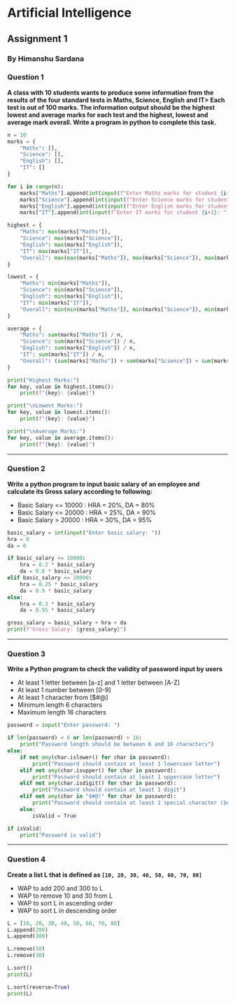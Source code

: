 # Artificial Intelligence
## Assignment 1
### By Himanshu Sardana

### Question 1
**A class with 10 students wants to produce some information from the results of the four standard tests in Maths, Science, English and IT> Each test is out of 100 marks. The information output should be the highest lowest and average marks for each test and the highest, lowest and average mark overall. Write a program in python to complete this task.** 

```python
n = 10
marks = {
    "Maths": [],
    "Science": [],
    "English": [],
    "IT": []
}

for i in range(n):
    marks["Maths"].append(int(input(f"Enter Maths marks for student {i+1}: ")))
    marks["Science"].append(int(input(f"Enter Science marks for student {i+1}: ")))
    marks["English"].append(int(input(f"Enter English marks for student {i+1}: ")))
    marks["IT"].append(int(input(f"Enter IT marks for student {i+1}: ")))

highest = {
    "Maths": max(marks["Maths"]),
    "Science": max(marks["Science"]),
    "English": max(marks["English"]),
    "IT": max(marks["IT"]),
    "Overall": max(max(marks["Maths"]), max(marks["Science"]), max(marks["English"]), max(marks["IT"]))
}

lowest = {
    "Maths": min(marks["Maths"]),
    "Science": min(marks["Science"]),
    "English": min(marks["English"]),
    "IT": min(marks["IT"]),
    "Overall": min(min(marks["Maths"]), min(marks["Science"]), min(marks["English"]), min(marks["IT"]))
}

average = {
    "Maths": sum(marks["Maths"]) / n,
    "Science": sum(marks["Science"]) / n,
    "English": sum(marks["English"]) / n,
    "IT": sum(marks["IT"]) / n,
    "Overall": (sum(marks["Maths"]) + sum(marks["Science"]) + sum(marks["English"]) + sum(marks["IT"])) / (n * 4)
}

print("Highest Marks:")
for key, value in highest.items():
    print(f"{key}: {value}")

print("\nLowest Marks:")
for key, value in lowest.items():
    print(f"{key}: {value}")

print("\nAverage Marks:")
for key, value in average.items():
    print(f"{key}: {value}")
```

---

### Question 2
**Write a python program to input basic salary of an employee and calculate its Gross salary according to following:**
- Basic Salary <= 10000 : HRA = 20%, DA = 80%
- Basic Salary <= 20000 : HRA = 25%, DA = 90%
- Basic Salary > 20000 : HRA = 30%, DA = 95%

```python
basic_salary = int(input("Enter basic salary: "))
hra = 0
da = 0

if basic_salary <= 10000:
    hra = 0.2 * basic_salary
    da = 0.8 * basic_salary
elif basic_salary <= 20000:
    hra = 0.25 * basic_salary
    da = 0.9 * basic_salary
else:
    hra = 0.3 * basic_salary
    da = 0.95 * basic_salary

gross_salary = basic_salary + hra + da
print(f"Gross Salary: {gross_salary}")
```

---

### Question 3
**Write a Python program to check the validity of password input by users** 
- At least 1 letter between [a-z] and 1 letter between [A-Z]
- At least 1 number between [0-9]
- At least 1 character from [$#@]
- Minimum length 6 characters
- Maximum length 16 characters

```python
password = input("Enter password: ")

if len(password) < 6 or len(password) > 16:
    print("Password length should be between 6 and 16 characters")
else:
    if not any(char.islower() for char in password):
        print("Password should contain at least 1 lowercase letter")
    elif not any(char.isupper() for char in password):
        print("Password should contain at least 1 uppercase letter")
    elif not any(char.isdigit() for char in password):
        print("Password should contain at least 1 digit")
    elif not any(char in "$#@!" for char in password):
        print("Password should contain at least 1 special character ($#@!)")
    else:
        isValid = True

if isValid:
    print("Password is valid")
```

---

### Question 4
**Create a list L that is defined as `[10, 20, 30, 40, 50, 60, 70, 80]`**
- WAP to add 200 and 300 to L
- WAP to remove 10 and 30 from L
- WAP to sort L in ascending order
- WAP to sort L in descending order

```python
L = [10, 20, 30, 40, 50, 60, 70, 80]
L.append(200)
L.append(300)

L.remove(10)
L.remove(30)

L.sort()
print(L)

L.sort(reverse=True)
print(L)
```

